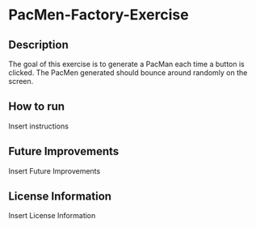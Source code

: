# PacMen-Factory-Exercise
## Description
The goal of this exercise is to generate a PacMan each time a button is clicked. The PacMen generated should bounce around randomly on the screen.
## How to run
Insert instructions
## Future Improvements
Insert Future Improvements
## License Information
Insert License Information
